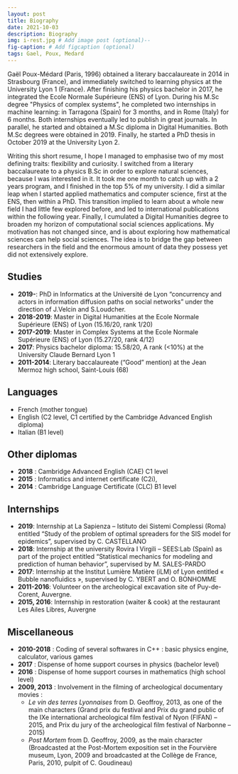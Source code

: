 ```yaml
---
layout: post
title: Biography
date: 2021-10-03
description: Biography
img: i-rest.jpg # Add image post (optional)--
fig-caption: # Add figcaption (optional)
tags: Gael, Poux, Medard
---
```


Gaël Poux-Médard (Paris, 1996) obtained a literary baccalaureate in 2014 in Strasbourg (France), 
and immediately switched to learning 
physics at the University Lyon 1 (France). After finishing his physics bachelor in 2017, he 
integrated the Ecole Normale Supérieure (ENS) of Lyon. During his M.Sc degree "Physics of complex systems", 
he completed two internships in machine learning: in Tarragona (Spain) for 3 months, and in 
Rome (Italy) for 6 months. Both internships eventually led to publish in great journals. 
In parallel, he started and obtained a M.Sc diploma in Digital Humanities. 
Both M.Sc degrees were obtained in 2019. Finally, he started a PhD thesis in October 2019 at the
University Lyon 2.

Writing this short resume, I hope I managed to emphasise two of my most defining traits: 
flexibility and curiosity. I switched from a literary baccalaureate to a physics B.Sc 
in order to explore natural sciences, because I was interested in it. It took me one 
month to catch up with a 2 years program, and I finished in the top 5% of my university.
I did a similar leap when I started applied mathematics and computer science, first at the ENS, 
then within a PhD. This transition implied to learn about a whole new field I had 
little few explored before, and led to international publications within the following year.
Finally, I cumulated a Digital Humanities degree to broaden my horizon of computational
social sciences applications.
My motivation has not changed since, and is about exploring how mathematical sciences 
can help social sciences. The idea is to bridge the gap between researchers in the field and 
the enormous amount of data they possess yet did not extensively explore.


## Studies
-	**2019-**: PhD in Informatics at the Université de Lyon “concurrency and actors in information diffusion paths on social networks” under the direction of J.Velcin and S.Loudcher.
-	**2018-2019**: Master in Digital Humanities at the Ecole Normale Supérieure (ENS) of Lyon (15.16/20, rank 1/20)
-	**2017-2019**: Master in Complex Systems at the Ecole Normale Supérieure (ENS) of Lyon (15.27/20, rank 4/12)
-	**2017**: Physics bachelor diploma: 15.58/20, A rank (<10%) at the University Claude Bernard Lyon 1
-	**2011-2014**: Literary baccalaureate (“Good” mention) at the Jean Mermoz high school, Saint-Louis (68)

## Languages
-	French (mother tongue)
-	English (C2 level, C1 certified by the Cambridge Advanced English diploma)
-	Italian (B1 level)

## Other diplomas
-	**2018** : Cambridge Advanced English (CAE) C1 level
-	**2015** : Informatics and internet certificate (C2i),
-	**2014** : Cambridge Language Certificate (CLC) B1 level

## Internships
-	**2019**: Internship at La Sapienza – Istituto dei Sistemi Complessi (Roma) entitled “Study of the problem of optimal spreaders for the SIS model for epidemics”, supervised by C. CASTELLANO
-	**2018**: Internship at the university Rovira I Virgili – SEES:Lab (Spain) as part of the project entitled “Statistical mechanics for modeling and prediction of human behavior”, supervised by M. SALES-PARDO
-	**2017**: Internship at the Institut Lumière Matière (iLM) of Lyon entitled « Bubble nanofluidics », supervised by C. YBERT and O. BONHOMME
-	**2011-2016**: Volunteer on the archeological excavation site of Puy-de-Corent, Auvergne.
-	**2015, 2016**: Internship in restoration (waiter & cook) at the restaurant Les  Ailes Libres, Auvergne

## Miscellaneous
- **2010-2018** : Coding of several softwares in C++ : basic physics engine, calculator, various games
- **2017** : Dispense of home support courses in physics (bachelor level)
- **2016** : Dispense of home support courses in mathematics (high school level)
- **2009, 2013** : Involvement in the filming of archeological documentary movies :
    - _Le vin des terres Lyonnaises_ from D. Geoffroy, 2013, as one of the main characters (Grand prix du festival and Prix du grand public of the IXe international archeological film festival of Nyon (FIFAN) – 2015, and Prix du jury of the archeological film festival of Narbonne – 2015)
    - _Post Mortem_ from D. Geoffroy, 2009, as the main character (Broadcasted at the Post-Mortem exposition set in the Fourvière museum, Lyon, 2009 and broadcasted at the Collège de France, Paris, 2010, pulpit of C. Goudineau)
